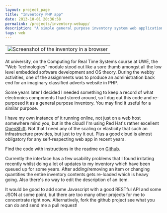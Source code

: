 ```yaml
---
layout: project_page
title: "Inventory PHP app"
date: 2013-10-01 20:36:58
permalink: /projects/inventory-webapp/
description: "A simple general purpose inventory system web application written in PHP"
tags: web
---
```


<table id="captionedpicture" style="max-width: 660px;">
	<tr><td><img src="{{ site.url }}/img/projects/inventory-webapp/electronics-inventory-screenshot.jpg" alt="Screenshot of the inventory in a browser"/></td></tr>
</table>

At university, on the Computing for Real Time Systems course at UWE, the "Web Technologies" module stood out like a sore thumb amongst all the low level embedded software development and OS theory. During the webby activities, one of the assignments was to produce an administration back end for an imaginary classified adverts website in PHP.

Some years later I decided I needed something to keep a record of what electronics components I had stored around, so I dug out this code and re-purposed it as a general purpose inventory. You may find it useful for a similar purpose.

<!--more-->

I have my own instance of it running online, not just on a web host somewhere mind you, but in the cloud! I'm using Red Hat's rather excellent [OpenShift](https://www.openshift.com/). Not that I need any of the scaling or elasticity that such an infrastructure provides, but just to try it out. Plus a good cloud is almost obligatory for any self-respecting web app in recent years.


Find the code with instructions in the readme on [Github](https://github.com/edlangley/inventory-webapp).


Currently the interface has a few usability problems that I found irritating recently whilst doing a lot of updates to my inventory which have been queued up for some years. After adding/removing an item or changing quantities the entire inventory contents gets re-loaded which is heavy going. Also there's no way to edit the description of an item.

It would be good to add some Javascript with a good RESTful API and some JSON at some point, but there are too many other projects for me to concentrate right now. Alternatively, fork the github project see what you can do and send me a pull request!
